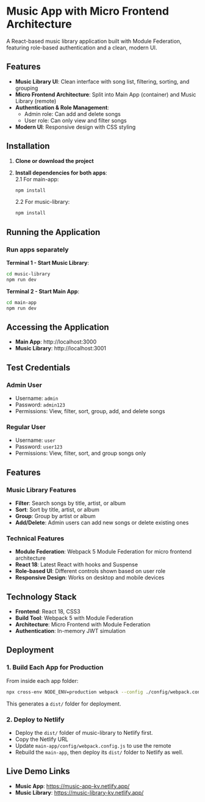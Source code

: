 # Music App with Micro Frontend Architecture

A React-based music library application built with Module Federation, featuring role-based authentication and a clean, modern UI.

## Features

- **Music Library UI**: Clean interface with song list, filtering, sorting, and grouping
- **Micro Frontend Architecture**: Split into Main App (container) and Music Library (remote)
- **Authentication & Role Management**:
  - Admin role: Can add and delete songs
  - User role: Can only view and filter songs
- **Modern UI**: Responsive design with CSS styling

## Installation

1. **Clone or download the project**

2. **Install dependencies for both apps**:<br/>
   2.1 For main-app:

   ```bash
   npm install
   ```
   2.2 For music-library:
    ```bash
   npm install
   ```

## Running the Application

### Run apps separately

**Terminal 1 - Start Music Library**:

```bash
cd music-library
npm run dev
```

**Terminal 2 - Start Main App**:

```bash
cd main-app
npm run dev
```

## Accessing the Application

- **Main App**: http://localhost:3000
- **Music Library**: http://localhost:3001

## Test Credentials

### Admin User

- Username: `admin`
- Password: `admin123`
- Permissions: View, filter, sort, group, add, and delete songs

### Regular User

- Username: `user`
- Password: `user123`
- Permissions: View, filter, sort, and group songs only

## Features

### Music Library Features

- **Filter**: Search songs by title, artist, or album
- **Sort**: Sort by title, artist, or album
- **Group**: Group by artist or album
- **Add/Delete**: Admin users can add new songs or delete existing ones

### Technical Features

- **Module Federation**: Webpack 5 Module Federation for micro frontend architecture
- **React 18**: Latest React with hooks and Suspense
- **Role-based UI**: Different controls shown based on user role
- **Responsive Design**: Works on desktop and mobile devices

## Technology Stack

- **Frontend**: React 18, CSS3
- **Build Tool**: Webpack 5 with Module Federation
- **Architecture**: Micro Frontend with Module Federation
- **Authentication**: In-memory JWT simulation

## Deployment

### 1. Build Each App for Production

From inside each app folder:

```bash
npx cross-env NODE_ENV=production webpack --config ./config/webpack.config.js
```
This generates a `dist/` folder for deployment.

### 2. Deploy to Netlify
- Deploy the `dist/` folder of music-library to Netlify first.
- Copy the Netlify URL
- Update `main-app/config/webpack.config.js` to use the remote
- Rebuild the `main-app`, then deploy its `dist/` folder to Netlify as well.

## Live Demo Links
- **Music App**: https://music-app-kv.netlify.app/
- **Music Library**: https://music-library-kv.netlify.app/
